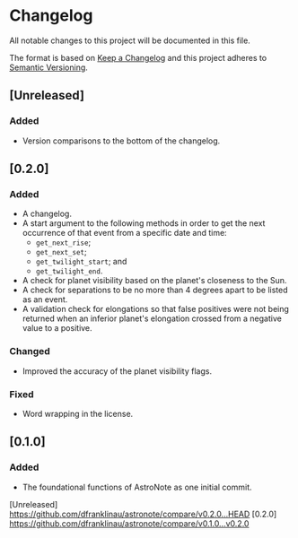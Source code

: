 # Changelog

All notable changes to this project will be documented in this file.

The format is based on [Keep a Changelog](http://keepachangelog.com/en/1.0.0/)
and this project adheres to [Semantic Versioning](http://semver.org/spec/v2.0.0.html).


## [Unreleased]
### Added
- Version comparisons to the bottom of the changelog.


## [0.2.0]
### Added
- A changelog.
- A start argument to the following methods in order to get the next occurrence
  of that event from a specific date and time:
  - `get_next_rise`;
  - `get_next_set`;
  - `get_twilight_start`; and
  - `get_twilight_end`.
- A check for planet visibility based on the planet's closeness to the Sun.
- A check for separations to be no more than 4 degrees apart to be listed as an
  event.
- A validation check for elongations so that false positives were not being
  returned when an inferior planet's elongation crossed from a negative value to
  a positive.

### Changed
- Improved the accuracy of the planet visibility flags.

### Fixed
- Word wrapping in the license.

## [0.1.0]
### Added
- The foundational functions of AstroNote as one initial commit.


[Unreleased] https://github.com/dfranklinau/astronote/compare/v0.2.0...HEAD
[0.2.0] https://github.com/dfranklinau/astronote/compare/v0.1.0...v0.2.0
